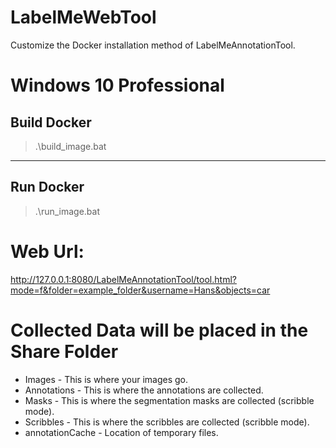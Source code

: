 # LabelMeWebTool
Customize the Docker installation method of LabelMeAnnotationTool.

# Windows 10 Professional
## Build Docker
> .\build_image.bat
---
## Run Docker
> .\run_image.bat

# Web Url:
http://127.0.0.1:8080/LabelMeAnnotationTool/tool.html?mode=f&folder=example_folder&username=Hans&objects=car

# Collected Data will be placed in the Share Folder
* Images - This is where your images go.
* Annotations - This is where the annotations are collected.
* Masks - This is where the segmentation masks are collected (scribble mode).
* Scribbles - This is where the scribbles are collected (scribble mode).
* annotationCache - Location of temporary files.
